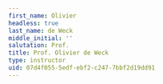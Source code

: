 ```yaml
---
first_name: Olivier
headless: true
last_name: de Weck
middle_initial: ''
salutation: Prof.
title: Prof. Olivier de Weck
type: instructor
uid: 07d4f055-5edf-ebf2-c247-7bbf2d19dd91
---
```

